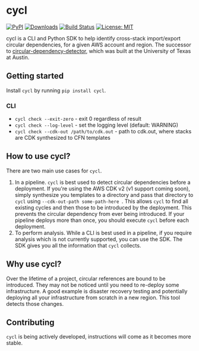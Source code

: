 # cycl

[![PyPI](https://img.shields.io/pypi/v/cycl)](https://pypi.org/project/cycl/)
[![Downloads](https://static.pepy.tech/badge/cycl)](https://pepy.tech/projects/cycl)
[![Build Status](https://github.com/tcm5343/cycl/actions/workflows/ci.yml/badge.svg?branch=main)](https://github.com/tcm5343/cycl/actions)
[![License: MIT](https://img.shields.io/badge/License-MIT-yellow.svg)](https://opensource.org/licenses/MIT)

cycl is a CLI and Python SDK to help identify cross-stack import/export circular dependencies, for a given AWS account and region. The successor to [circular-dependency-detector](https://github.com/tcm5343/circular-dependency-detector), which was built at the University of Texas at Austin.

## Getting started

Install `cycl` by running `pip install cycl`.

### CLI

- `cycl check --exit-zero` - exit 0 regardless of result
- `cycl check --log-level` - set the logging level (default: WARNING)
- `cycl check --cdk-out /path/to/cdk.out` - path to cdk.out, where stacks are CDK synthesized to CFN templates

## How to use cycl?

There are two main use cases for `cycl`.

1. In a pipeline. `cycl` is best used to detect circular dependencies before a deployment. If you're using the AWS CDK v2 (v1 support coming soon), simply synthesize you templates to a directory and pass that directory to `cycl` using `--cdk-out-path some-path-here `. This allows `cycl` to find all existing cycles and then those to be introduced by the deployment. This prevents the circular dependency from ever being introduced. If your pipeline deploys more than once, you should execute `cycl` before each deployment.
2. To perform analysis. While a CLI is best used in a pipeline, if you require analysis which is not currently supported, you can use the SDK. The SDK gives you all the information that `cycl` collects.

## Why use cycl?

Over the lifetime of a project, circular references are bound to be introduced. They may not be noticed until you need to re-deploy some infrastructure. A good example is disaster recovery testing and potentially deploying all your infrastructure from scratch in a new region. This tool detects those changes.

## Contributing

`cycl` is being actively developed, instructions will come as it becomes more stable.
